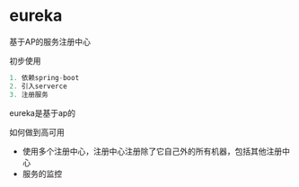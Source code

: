 # eureka

基于AP的服务注册中心

初步使用
```javascript
1. 依赖spring-boot
2. 引入serverce
3. 注册服务
```

eureka是基于ap的



如何做到高可用
* 使用多个注册中心，注册中心注册除了它自己外的所有机器，包括其他注册中心
* 服务的监控
